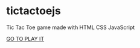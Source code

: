 # tictactoejs
Tic Tac Toe game made with HTML CSS JavaScript

[GO TO PLAY IT](https://isergeich22.github.io/tictactoejs/)
